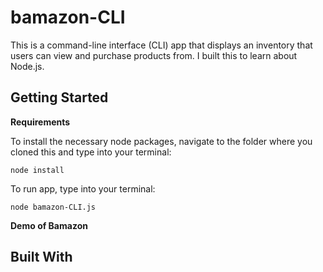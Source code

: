# bamazon-CLI
This is a command-line interface (CLI) app that displays an inventory that users can view and purchase products from. I built this to learn about Node.js.

## Getting Started

__Requirements__

To install the necessary node packages, navigate to the folder where you cloned this and type into your terminal: 
```
node install
```

To run app, type into your terminal:
```
node bamazon-CLI.js
```

__Demo of Bamazon__


## Built With
